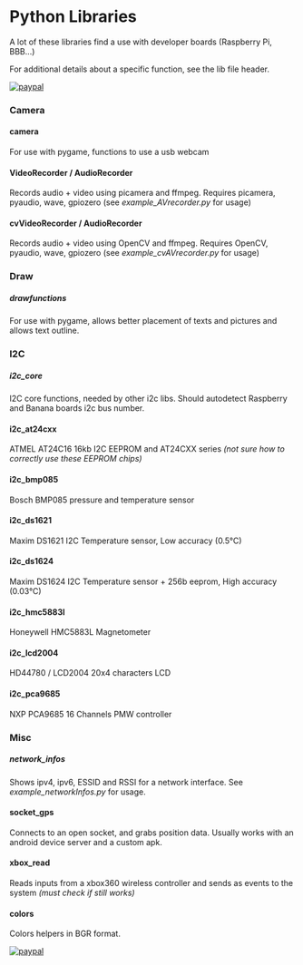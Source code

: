 # Python Libraries
A lot of these libraries find a use with developer boards (Raspberry Pi, BBB...)

For additional details about a specific function, see the lib file header.

[![paypal](https://www.paypalobjects.com/en_US/i/btn/btn_donateCC_LG.gif)](https://www.paypal.com/donate/?business=W8GSHCVF6N748&no_recurring=0&currency_code=EUR)

###      Camera
#### camera
For use with pygame, functions to use a usb webcam
#### VideoRecorder / AudioRecorder
Records audio + video using picamera and ffmpeg. Requires picamera, pyaudio, wave, gpiozero (see *example_AVrecorder.py* for usage)
#### cvVideoRecorder / AudioRecorder
Records audio + video using OpenCV and ffmpeg. Requires OpenCV, pyaudio, wave, gpiozero (see *example_cvAVrecorder.py* for usage)

###      Draw 
##### drawfunctions
For use with pygame, allows better placement of texts and pictures and allows text outline. 

###      I2C
##### i2c_core
I2C core functions, needed by other i2c libs. Should autodetect Raspberry and Banana boards i2c bus number.
#### i2c_at24cxx
ATMEL AT24C16 16kb I2C EEPROM and AT24CXX series *(not sure how to correctly use these EEPROM chips)*
#### i2c_bmp085
Bosch BMP085 pressure and temperature sensor 
#### i2c_ds1621
Maxim DS1621 I2C Temperature sensor, Low accuracy (0.5°C)
#### i2c_ds1624
Maxim DS1624 I2C Temperature sensor + 256b eeprom, High accuracy (0.03°C)
#### i2c_hmc5883l
Honeywell HMC5883L Magnetometer
#### i2c_lcd2004
HD44780 / LCD2004 20x4 characters LCD
#### i2c_pca9685
NXP PCA9685 16 Channels PMW controller

###      Misc
##### network_infos
Shows ipv4, ipv6, ESSID and RSSI for a network interface. See *example_networkInfos.py* for usage.
#### socket_gps
Connects to an open socket, and grabs position data. Usually works with an android device server and a custom apk.
#### xbox_read 
Reads inputs from a xbox360 wireless controller and sends as events to the system *(must check if still works)*
#### colors
Colors helpers in BGR format.

[![paypal](https://www.paypalobjects.com/en_US/i/btn/btn_donateCC_LG.gif)](https://www.paypal.com/donate/?business=W8GSHCVF6N748&no_recurring=0&currency_code=EUR)
